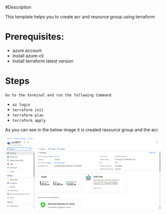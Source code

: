#Description

This template helps you to create acr and resource group using terraform


# Prerequisites:
* azure account
* Install azure-cli 
* Install terraform latest version


# Steps
`Go to the terminal and run the following Command`

* `az login`            
* `terraform init`
* `terraform plan` 
* `terraform apply`

As you can see in the below image  it is created resource group and the acr.

![azure-acr.png](photos/azure-acr.png)

